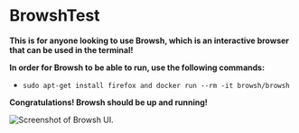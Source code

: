 # BrowshTest
**This is for anyone looking to use Browsh, which is an interactive browser that can be used in the terminal!**

**In order for Browsh to be able to run, use the following commands:**
* `sudo apt-get install firefox and docker run --rm -it browsh/browsh`

**Congratulations! Browsh should be up and running!**

![Screenshot of Browsh UI.](https://github.com/Lstriker1268/browsh-ui)
